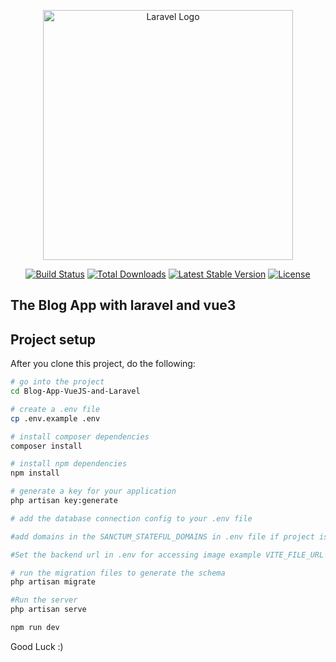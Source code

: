 <p align="center"><a href="https://laravel.com" target="_blank"><img src="https://raw.githubusercontent.com/laravel/art/master/logo-lockup/5%20SVG/2%20CMYK/1%20Full%20Color/laravel-logolockup-cmyk-red.svg" width="400" alt="Laravel Logo"></a></p>

<p align="center">
<a href="https://github.com/laravel/framework/actions"><img src="https://github.com/laravel/framework/workflows/tests/badge.svg" alt="Build Status"></a>
<a href="https://packagist.org/packages/laravel/framework"><img src="https://img.shields.io/packagist/dt/laravel/framework" alt="Total Downloads"></a>
<a href="https://packagist.org/packages/laravel/framework"><img src="https://img.shields.io/packagist/v/laravel/framework" alt="Latest Stable Version"></a>
<a href="https://packagist.org/packages/laravel/framework"><img src="https://img.shields.io/packagist/l/laravel/framework" alt="License"></a>
</p>

## The Blog App with laravel and vue3


## Project setup

After you clone this project, do the following:

```bash
# go into the project
cd Blog-App-VueJS-and-Laravel

# create a .env file
cp .env.example .env

# install composer dependencies
composer install

# install npm dependencies
npm install

# generate a key for your application
php artisan key:generate

# add the database connection config to your .env file

#add domains in the SANCTUM_STATEFUL_DOMAINS in .env file if project is running on different port

#Set the backend url in .env for accessing image example VITE_FILE_URL = "http://localhost:8000/"

# run the migration files to generate the schema
php artisan migrate

#Run the server
php artisan serve

npm run dev

```


Good Luck :)